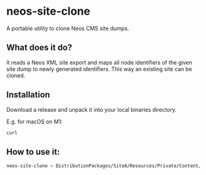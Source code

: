 # neos-site-clone

A portable utility to clone Neos CMS site dumps.

## What does it do?

It reads a Neos XML site export and maps all node identifiers of the given site dump to newly generated identifiers.
This way an existing site can be cloned.

## Installation

Download a release and unpack it into your local binaries directory.

E.g. for macOS on M1:

```sh
curl
```

## How to use it:

```sh
neos-site-clone < DistributionPackages/SiteA/Resources/Private/Content/Sites.xml > DistributionPackages/SiteB/Resources/Private/Content/Sites.xml
```

